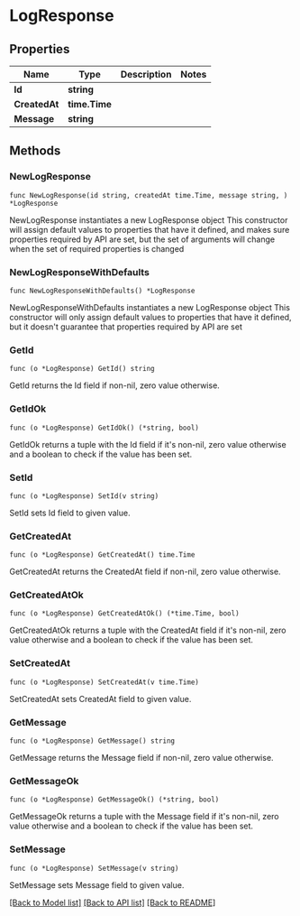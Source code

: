 # LogResponse

## Properties

Name | Type | Description | Notes
------------ | ------------- | ------------- | -------------
**Id** | **string** |  | 
**CreatedAt** | **time.Time** |  | 
**Message** | **string** |  | 

## Methods

### NewLogResponse

`func NewLogResponse(id string, createdAt time.Time, message string, ) *LogResponse`

NewLogResponse instantiates a new LogResponse object
This constructor will assign default values to properties that have it defined,
and makes sure properties required by API are set, but the set of arguments
will change when the set of required properties is changed

### NewLogResponseWithDefaults

`func NewLogResponseWithDefaults() *LogResponse`

NewLogResponseWithDefaults instantiates a new LogResponse object
This constructor will only assign default values to properties that have it defined,
but it doesn't guarantee that properties required by API are set

### GetId

`func (o *LogResponse) GetId() string`

GetId returns the Id field if non-nil, zero value otherwise.

### GetIdOk

`func (o *LogResponse) GetIdOk() (*string, bool)`

GetIdOk returns a tuple with the Id field if it's non-nil, zero value otherwise
and a boolean to check if the value has been set.

### SetId

`func (o *LogResponse) SetId(v string)`

SetId sets Id field to given value.


### GetCreatedAt

`func (o *LogResponse) GetCreatedAt() time.Time`

GetCreatedAt returns the CreatedAt field if non-nil, zero value otherwise.

### GetCreatedAtOk

`func (o *LogResponse) GetCreatedAtOk() (*time.Time, bool)`

GetCreatedAtOk returns a tuple with the CreatedAt field if it's non-nil, zero value otherwise
and a boolean to check if the value has been set.

### SetCreatedAt

`func (o *LogResponse) SetCreatedAt(v time.Time)`

SetCreatedAt sets CreatedAt field to given value.


### GetMessage

`func (o *LogResponse) GetMessage() string`

GetMessage returns the Message field if non-nil, zero value otherwise.

### GetMessageOk

`func (o *LogResponse) GetMessageOk() (*string, bool)`

GetMessageOk returns a tuple with the Message field if it's non-nil, zero value otherwise
and a boolean to check if the value has been set.

### SetMessage

`func (o *LogResponse) SetMessage(v string)`

SetMessage sets Message field to given value.



[[Back to Model list]](../README.md#documentation-for-models) [[Back to API list]](../README.md#documentation-for-api-endpoints) [[Back to README]](../README.md)


